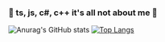 ### 🌱 ts, js, c#, c++ it's all not about me 🌱

![Anurag's GitHub stats](https://github-readme-stats.vercel.app/api?username=Arteandr&show_icons=true&theme=Gradient)
[![Top Langs](https://github-readme-stats.vercel.app/api/top-langs/?username=Arteandr&layout=compact&show_icons=true&theme=Gradient)](https://github.com/anuraghazra/github-readme-stats)
<!--
**Arteandr/Arteandr** is a ✨ _special_ ✨ repository because its `README.md` (this file) appears on your GitHub profile.

Here are some ideas to get you started:

- 🔭 I’m currently working on ...
- 🌱 I’m currently learning ...
- 👯 I’m looking to collaborate on ...
- 🤔 I’m looking for help with ...
- 💬 Ask me about ...
- 📫 How to reach me: ...
- 😄 Pronouns: ...
- ⚡ Fun fact: ...
-->
